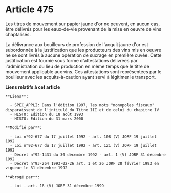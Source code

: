 # Article 475

Les titres de mouvement sur papier jaune d'or ne peuvent, en aucun cas, être délivrés pour les eaux-de-vie provenant de la
mise en oeuvre de vins chaptalisés. 

La délivrance aux bouilleurs de profession de l'acquit jaune d'or est subordonnée à la justification que les producteurs des
vins mis en oeuvre ne se sont livrés à aucune opération de sucrage en première cuvée. Cette justification est fournie sous
forme d'attestations délivrées par l'administration du lieu de production en même temps que le titre de mouvement applicable
aux vins. Ces attestations sont représentées par le bouilleur avec les acquits-à-caution ayant servi à légitimer le
transport.

**Liens relatifs à cet article**

	**Liens**:

	  - SPEC_APPLI: Dans l'édition 1997, les mots "monopoles fiscaux" disparaissent de l'intitulé du Titre III et de celui du chapitre IV
	  - HISTO: Edition du 18 août 1993
	  - HISTO: Edition du 31 mars 2000

	**Modifié par**:

	  - Loi n°92-677 du 17 juillet 1992 - art. 108 (V) JORF 19 juillet 1992
	  - Loi n°92-677 du 17 juillet 1992 - art. 121 (V) JORF 19 juillet 1992
	  - Décret n°92-1431 du 30 décembre 1992 - art. 1 (V) JORF 31 décembre 1992
	  - Décret n°93-264 1993-02-26 art. 1 et 26 JORF 28 février 1993 en vigueur le 31 décembre 1992

	**Abrogé par**:

	  - Loi - art. 18 (V) JORF 31 décembre 1999
